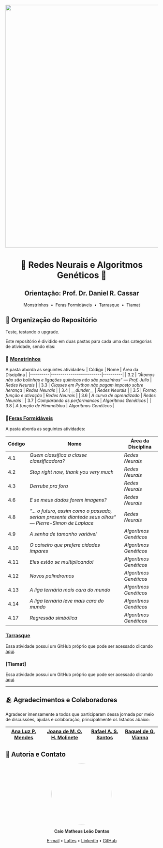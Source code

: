 <p align="center"> 
<img loading="lazy" src="https://github.com/Glaubernaoli/PCD---GenomeIdentifier/assets/172425065/bcfc56a4-b124-4988-88b4-e860cb438f27" width=800>


<h1 align="center">🧠 Redes Neurais e Algoritmos Genéticos 🧬 </h1>

<h2 align="center"> 
  <strong>Orientação</strong>: Prof. Dr. Daniel R. Cassar  
</h2>

<p align="center">
   Monstrinhos 
  &nbsp;&bull;&nbsp; Feras Formidáveis
  &nbsp;&bull;&nbsp; Tarrasque
  &nbsp;&bull;&nbsp; Tiamat
</p>

## 📂 Organização do Repositório

Teste, testando o upgrade.

Este repositório é dividido em duas pastas para cada uma das categorias de atividade, sendo elas:

###  🧌 [Monstrinhos](https://github.com/Caiomld/Redes-Neurais-e-Algoritmos-Geneticos/tree/main/Monstrinhos)
A pasta aborda as seguintes atividades: 
| Código |  Nome | Área da Disciplina |
|----------|--------------------------|----------|
| 3.2 | *“Átomos não são bolinhas e ligações químicas não são pauzinhos” — Prof. Julio* | *Redes Neurais* |
| 3.3 | *Classes em Python não pagam imposto sobre herança* | *Redes Neurais* |
| 3.4 | *\_\_dunder\_\_* | *Redes Neurais* |
| 3.5 | *Forma, função e ativação* | *Redes Neurais* |
| 3.6 | *A curva de aprendizado* | *Redes Neurais* |
| 3.7 | *Comparando as performances* | *Algoritmos Genéticos* |
| 3.8 | *A função de Himmelblau* | *Algoritmos Genéticos* |

### 🐉[Feras Formidáveis](https://github.com/Caiomld/Redes-Neurais-e-Algoritmos-Geneticos/tree/main/Feras%20Formid%C3%A1veis)  
A pasta aborda as seguintes atividades: 

|  Código |  Nome | Área da Disciplina |
|----------|---------------------------|---------- |
| 4.1 | *Quem classifica a classe classificadora?* | *Redes Neurais* |
| 4.2 | *Stop right now, thank you very much* | *Redes Neurais* |
| 4.3 | *Derrube pra fora* | *Redes Neurais* |
| 4.6 | *E se meus dados forem imagens?* | *Redes Neurais* |
| 4.8 | *“… o futuro, assim como o passado, seriam presente diantede seus olhos” — Pierre-Simon de Laplace* | *Redes Neurais* |
| 4.9 | *A senha de tamanho variável* | *Algoritmos Genéticos* |
| 4.10 | *O caixeiro que prefere cidades ímpares* | *Algoritmos Genéticos* |
| 4.11 | *Eles estão se multiplicando!* | *Algoritmos Genéticos* |
| 4.12 | *Novos palíndromos* | *Algoritmos Genéticos* |
| 4.13 | *A liga ternária mais cara do mundo* | *Algoritmos Genéticos* |
| 4.14 | *A liga ternária leve mais cara do mundo* | *Algoritmos Genéticos* |
| 4.17 | *Regressão simbólica* | *Algoritmos Genéticos* |

### [Tarrasque](https://github.com/LuzMendes/Tarrasque-Modelagem-Preditiva-da-Resposta-Dieletrica-de-Perovskitas.)
Essa atividade possui um GitHub próprio que pode ser acessado clicando [aqui](https://github.com/LuzMendes/Tarrasque-Modelagem-Preditiva-da-Resposta-Dieletrica-de-Perovskitas.).

### [Tiamat] 
Essa atividade possui um GitHub próprio que pode ser acessado clicando [aqui]().

---
## 🫂 Agradecimentos e Colaboradores
Agradecer imensamente a todos que participaram dessa jornada por meio de discussões, ajudas e colaboração, principalmente os listados abaixo:

| [Ana Luz P. Mendes </sub>](https://github.com/LuzMendes) |  [Joana de M. O. H. Molinete </sub>](https://github.com/jojomolinetes) | [Rafael A. S. Santos </sub>](https://github.com/RafaelShaikhzadeh) | [Raquel de G. Vianna </sub>](https://github.com/RaquelGVianna/RaquelGVianna) | 
| :---: | :---: | :---: | :---: |

## 👤 Autoria e Contato

<p align="center">
  <img loading="lazy" src="https://avatars.githubusercontent.com/u/172424922?v=4, alt="Foto de Caio Matheus Leão Dantas" width="200" style="border-radius: 50%;">
</p>

<p align="center">
  <strong>Caio Matheus Leão Dantas</strong>
</p>
<p align="center"> 
  <a href="http://lattes.cnpq.br/8693036735970868"> E-mail</a> •
  <a href="http://lattes.cnpq.br/8693036735970868"> Lattes</a> • 
  <a href="https://www.linkedin.com/in/caio-matheus-le%C3%A3o-dantas/"> LinkedIn</a> • 
  <a href="https://github.com/Caiomld"> GitHub</a>
</p>

